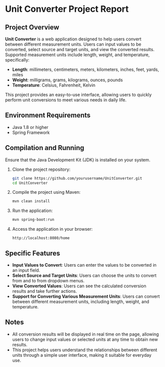 # Unit Converter Project Report

## Project Overview

**Unit Converter** is a web application designed to help users convert between different measurement units. Users can input values to be converted, select source and target units, and view the converted results. Supported measurement units include length, weight, and temperature, specifically:

- **Length**: millimeters, centimeters, meters, kilometers, inches, feet, yards, miles
- **Weight**: milligrams, grams, kilograms, ounces, pounds
- **Temperature**: Celsius, Fahrenheit, Kelvin

This project provides an easy-to-use interface, allowing users to quickly perform unit conversions to meet various needs in daily life.

## Environment Requirements

- Java 1.8 or higher
- Spring Framework

## Compilation and Running

Ensure that the Java Development Kit (JDK) is installed on your system.

1. Clone the project repository:

   ```bash
   git clone https://github.com/yourusername/UnitConverter.git
   cd UnitConverter
   ```

2. Compile the project using Maven:

   ```bash
   mvn clean install
   ```

3. Run the application:

   ```bash
   mvn spring-boot:run
   ```

4. Access the application in your browser:

   ```
   http://localhost:8080/home
   ```

## Specific Features

- **Input Values to Convert**: Users can enter the values to be converted in an input field.
- **Select Source and Target Units**: Users can choose the units to convert from and to from dropdown menus.
- **View Converted Values**: Users can see the calculated conversion results and take further actions.
- **Support for Converting Various Measurement Units**: Users can convert between different measurement units, including length, weight, and temperature.

## Notes

- All conversion results will be displayed in real time on the page, allowing users to change input values or selected units at any time to obtain new results.
- This project helps users understand the relationships between different units through a simple user interface, making it suitable for everyday use.

